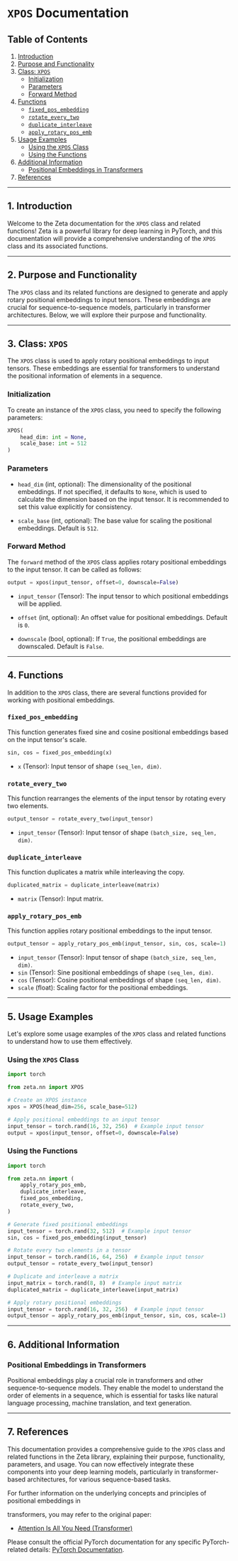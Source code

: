 # `XPOS` Documentation

## Table of Contents
1. [Introduction](#introduction)
2. [Purpose and Functionality](#purpose-and-functionality)
3. [Class: `XPOS`](#class-xpos)
   - [Initialization](#initialization)
   - [Parameters](#parameters)
   - [Forward Method](#forward-method)
4. [Functions](#functions)
   - [`fixed_pos_embedding`](#fixed-pos-embedding)
   - [`rotate_every_two`](#rotate-every-two)
   - [`duplicate_interleave`](#duplicate-interleave)
   - [`apply_rotary_pos_emb`](#apply-rotary-pos-emb)
5. [Usage Examples](#usage-examples)
   - [Using the `XPOS` Class](#using-the-xpos-class)
   - [Using the Functions](#using-the-functions)
6. [Additional Information](#additional-information)
   - [Positional Embeddings in Transformers](#positional-embeddings-in-transformers)
7. [References](#references)

---

## 1. Introduction <a name="introduction"></a>

Welcome to the Zeta documentation for the `XPOS` class and related functions! Zeta is a powerful library for deep learning in PyTorch, and this documentation will provide a comprehensive understanding of the `XPOS` class and its associated functions.

---

## 2. Purpose and Functionality <a name="purpose-and-functionality"></a>

The `XPOS` class and its related functions are designed to generate and apply rotary positional embeddings to input tensors. These embeddings are crucial for sequence-to-sequence models, particularly in transformer architectures. Below, we will explore their purpose and functionality.

---

## 3. Class: `XPOS` <a name="class-xpos"></a>

The `XPOS` class is used to apply rotary positional embeddings to input tensors. These embeddings are essential for transformers to understand the positional information of elements in a sequence.

### Initialization <a name="initialization"></a>

To create an instance of the `XPOS` class, you need to specify the following parameters:

```python
XPOS(
    head_dim: int = None,
    scale_base: int = 512
)
```

### Parameters <a name="parameters"></a>

- `head_dim` (int, optional): The dimensionality of the positional embeddings. If not specified, it defaults to `None`, which is used to calculate the dimension based on the input tensor. It is recommended to set this value explicitly for consistency.

- `scale_base` (int, optional): The base value for scaling the positional embeddings. Default is `512`.

### Forward Method <a name="forward-method"></a>

The `forward` method of the `XPOS` class applies rotary positional embeddings to the input tensor. It can be called as follows:

```python
output = xpos(input_tensor, offset=0, downscale=False)
```

- `input_tensor` (Tensor): The input tensor to which positional embeddings will be applied.

- `offset` (int, optional): An offset value for positional embeddings. Default is `0`.

- `downscale` (bool, optional): If `True`, the positional embeddings are downscaled. Default is `False`.

---

## 4. Functions <a name="functions"></a>

In addition to the `XPOS` class, there are several functions provided for working with positional embeddings.

### `fixed_pos_embedding` <a name="fixed-pos-embedding"></a>

This function generates fixed sine and cosine positional embeddings based on the input tensor's scale.

```python
sin, cos = fixed_pos_embedding(x)
```

- `x` (Tensor): Input tensor of shape `(seq_len, dim)`.

### `rotate_every_two` <a name="rotate-every-two"></a>

This function rearranges the elements of the input tensor by rotating every two elements.

```python
output_tensor = rotate_every_two(input_tensor)
```

- `input_tensor` (Tensor): Input tensor of shape `(batch_size, seq_len, dim)`.

### `duplicate_interleave` <a name="duplicate-interleave"></a>

This function duplicates a matrix while interleaving the copy.

```python
duplicated_matrix = duplicate_interleave(matrix)
```

- `matrix` (Tensor): Input matrix.

### `apply_rotary_pos_emb` <a name="apply-rotary-pos-emb"></a>

This function applies rotary positional embeddings to the input tensor.

```python
output_tensor = apply_rotary_pos_emb(input_tensor, sin, cos, scale=1)
```

- `input_tensor` (Tensor): Input tensor of shape `(batch_size, seq_len, dim)`.
- `sin` (Tensor): Sine positional embeddings of shape `(seq_len, dim)`.
- `cos` (Tensor): Cosine positional embeddings of shape `(seq_len, dim)`.
- `scale` (float): Scaling factor for the positional embeddings.

---

## 5. Usage Examples <a name="usage-examples"></a>

Let's explore some usage examples of the `XPOS` class and related functions to understand how to use them effectively.

### Using the `XPOS` Class <a name="using-the-xpos-class"></a>

```python
import torch

from zeta.nn import XPOS

# Create an XPOS instance
xpos = XPOS(head_dim=256, scale_base=512)

# Apply positional embeddings to an input tensor
input_tensor = torch.rand(16, 32, 256)  # Example input tensor
output = xpos(input_tensor, offset=0, downscale=False)
```

### Using the Functions <a name="using-the-functions"></a>

```python
import torch

from zeta.nn import (
    apply_rotary_pos_emb,
    duplicate_interleave,
    fixed_pos_embedding,
    rotate_every_two,
)

# Generate fixed positional embeddings
input_tensor = torch.rand(32, 512)  # Example input tensor
sin, cos = fixed_pos_embedding(input_tensor)

# Rotate every two elements in a tensor
input_tensor = torch.rand(16, 64, 256)  # Example input tensor
output_tensor = rotate_every_two(input_tensor)

# Duplicate and interleave a matrix
input_matrix = torch.rand(8, 8)  # Example input matrix
duplicated_matrix = duplicate_interleave(input_matrix)

# Apply rotary positional embeddings
input_tensor = torch.rand(16, 32, 256)  # Example input tensor
output_tensor = apply_rotary_pos_emb(input_tensor, sin, cos, scale=1)
```

---

## 6. Additional Information <a name="additional-information"></a>

### Positional Embeddings in Transformers <a name="positional-embeddings-in-transformers"></a>

Positional embeddings play a crucial role in transformers and other sequence-to-sequence models. They enable the model to understand the order of elements in a sequence, which is essential for tasks like natural language processing, machine translation, and text generation.

---

## 7. References <a name="references"></a>

This documentation provides a comprehensive guide to the `XPOS` class and related functions in the Zeta library, explaining their purpose, functionality, parameters, and usage. You can now effectively integrate these components into your deep learning models, particularly in transformer-based architectures, for various sequence-based tasks.

For further information on the underlying concepts and principles of positional embeddings in

 transformers, you may refer to the original paper:

- [Attention Is All You Need (Transformer)](https://arxiv.org/abs/1706.03762)

Please consult the official PyTorch documentation for any specific PyTorch-related details: [PyTorch Documentation](https://pytorch.org/docs/stable/index.html).